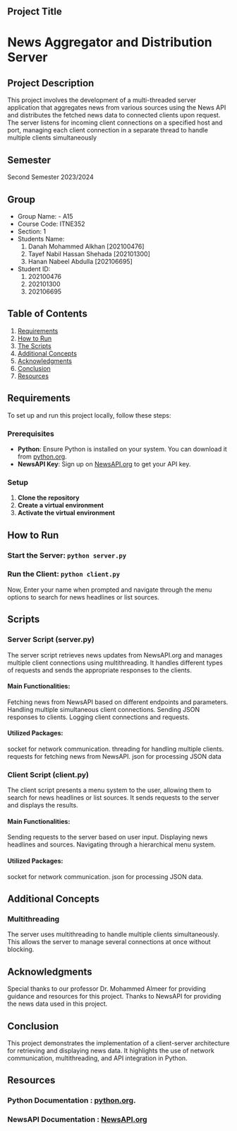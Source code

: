 ## Project Title

# News Aggregator and Distribution Server

## Project Description

This project involves the development of a multi-threaded server application that aggregates news from various sources using the News API and distributes the fetched news data to connected clients upon request. The server listens for incoming client connections on a specified host and port, managing each client connection in a separate thread to handle multiple clients simultaneously

## Semester
Second Semester 2023/2024

## Group

- Group Name: - A15
- Course Code: ITNE352
- Section: 1
- Students Name: 
  1. Danah Mohammed Alkhan [202100476]
  2. Tayef Nabil Hassan Shehada [202101300]
  3. Hanan Nabeel Abdulla [202106695]
- Student ID:
  1. 202100476
  2. 202101300
  3. 202106695

## Table of Contents

1. [Requirements](#requirements)
2. [How to Run](#how-to-run)
3. [The Scripts](#the-scripts)
4. [Additional Concepts](#additional-concepts)
5. [Acknowledgments](#acknowledgments)
6. [Conclusion](#conclusion)
7. [Resources](#resources)

## Requirements

To set up and run this project locally, follow these steps:

### Prerequisites

- **Python**: Ensure Python is installed on your system. You can download it from [python.org](https://www.python.org/downloads/).
- **NewsAPI Key**: Sign up on [NewsAPI.org](https://newsapi.org/) to get your API key.

### Setup

1. **Clone the repository**
2. **Create a virtual environment**
3. **Activate the virtual environment**

## How to Run

### Start the Server: `python server.py`

### Run the Client: `python client.py `

Now, Enter your name when prompted and navigate through the menu options to search for news headlines or list sources.

## Scripts

### Server Script (server.py)

The server script retrieves news updates from NewsAPI.org and manages multiple client connections using multithreading. It handles different types of requests and sends the appropriate responses to the clients.

#### Main Functionalities:

Fetching news from NewsAPI based on different endpoints and parameters.
Handling multiple simultaneous client connections.
Sending JSON responses to clients.
Logging client connections and requests.

#### Utilized Packages:

socket for network communication.
threading for handling multiple clients.
requests for fetching news from NewsAPI.
json for processing JSON data

### Client Script (client.py)

The client script presents a menu system to the user, allowing them to search for news headlines or list sources. It sends requests to the server and displays the results.

#### Main Functionalities:

Sending requests to the server based on user input.
Displaying news headlines and sources.
Navigating through a hierarchical menu system.

#### Utilized Packages:

socket for network communication.
json for processing JSON data.

## Additional Concepts
### Multithreading
The server uses multithreading to handle multiple clients simultaneously. This allows the server to manage several connections at once without blocking.

## Acknowledgments

Special thanks to our professor Dr. Mohammed Almeer for providing guidance and resources for this project.
Thanks to NewsAPI for providing the news data used in this project.

## Conclusion

This project demonstrates the implementation of a client-server architecture for retrieving and displaying news data. It highlights the use of network communication, multithreading, and API integration in Python.

## Resources

### Python Documentation : [python.org](https://www.python.org/downloads/).

### NewsAPI Documentation : [NewsAPI.org](https://newsapi.org/)

